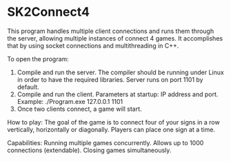 # SK2Connect4

This program handles multiple client connections and runs them through the server, allowing multiple instances of connect 4 games.
It accomplishes that by using socket connections and multithreading in C++.

To open the program:
1. Compile and run the server. The compiler should be running under Linux in order to have the required libraries. Server runs on port 1101 by default.
2. Compile and run the client. Parameters at startup: IP address and port. Example: ./Program.exe 127.0.0.1 1101
3. Once two clients connect, a game will start.

How to play:
The goal of the game is to connect four of your signs in a row vertically, horizontally or diagonally. Players can place one sign at a time.

Capabilities:
Running multiple games concurrently.
Allows up to 1000 connections (extendable).
Closing games simultaneously.

